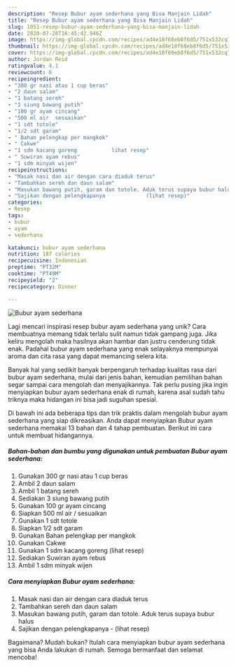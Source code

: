 ```yaml
---
description: "Resep Bubur ayam sederhana yang Bisa Manjain Lidah"
title: "Resep Bubur ayam sederhana yang Bisa Manjain Lidah"
slug: 1051-resep-bubur-ayam-sederhana-yang-bisa-manjain-lidah
date: 2020-07-28T16:45:42.946Z
image: https://img-global.cpcdn.com/recipes/ad4e18f60eb8f6d5/751x532cq70/bubur-ayam-sederhana-foto-resep-utama.jpg
thumbnail: https://img-global.cpcdn.com/recipes/ad4e18f60eb8f6d5/751x532cq70/bubur-ayam-sederhana-foto-resep-utama.jpg
cover: https://img-global.cpcdn.com/recipes/ad4e18f60eb8f6d5/751x532cq70/bubur-ayam-sederhana-foto-resep-utama.jpg
author: Jordan Reid
ratingvalue: 4.1
reviewcount: 6
recipeingredient:
- "300 gr nasi atau 1 cup beras"
- "2 daun salam"
- "1 batang sereh"
- "3 siung bawang putih"
- "100 gr ayam cincang"
- "500 ml air  sesuaikan"
- "1 sdt totole"
- "1/2 sdt garam"
- " Bahan pelengkap per mangkok"
- " Cakwe"
- "1 sdm kacang goreng           lihat resep"
- " Suwiran ayam rebus"
- "1 sdm minyak wijen"
recipeinstructions:
- "Masak nasi dan air dengan cara diaduk terus"
- "Tambahkan sereh dan daun salam"
- "Masukan bawang putih, garam dan totole. Aduk terus supaya bubur halus"
- "Sajikan dengan pelengkapanya             (lihat resep)"
categories:
- Resep
tags:
- bubur
- ayam
- sederhana

katakunci: bubur ayam sederhana 
nutrition: 187 calories
recipecuisine: Indonesian
preptime: "PT32M"
cooktime: "PT49M"
recipeyield: "2"
recipecategory: Dinner

---
```



![Bubur ayam sederhana](https://img-global.cpcdn.com/recipes/ad4e18f60eb8f6d5/751x532cq70/bubur-ayam-sederhana-foto-resep-utama.jpg)

Lagi mencari inspirasi resep bubur ayam sederhana yang unik? Cara membuatnya memang tidak terlalu sulit namun tidak gampang juga. Jika keliru mengolah maka hasilnya akan hambar dan justru cenderung tidak enak. Padahal bubur ayam sederhana yang enak selayaknya mempunyai aroma dan cita rasa yang dapat memancing selera kita.



Banyak hal yang sedikit banyak berpengaruh terhadap kualitas rasa dari bubur ayam sederhana, mulai dari jenis bahan, kemudian pemilihan bahan segar sampai cara mengolah dan menyajikannya. Tak perlu pusing jika ingin menyiapkan bubur ayam sederhana enak di rumah, karena asal sudah tahu triknya maka hidangan ini bisa jadi suguhan spesial.


Di bawah ini ada beberapa tips dan trik praktis dalam mengolah bubur ayam sederhana yang siap dikreasikan. Anda dapat menyiapkan Bubur ayam sederhana memakai 13 bahan dan 4 tahap pembuatan. Berikut ini cara untuk membuat hidangannya.

<!--inarticleads1-->

##### Bahan-bahan dan bumbu yang digunakan untuk pembuatan Bubur ayam sederhana:

1. Gunakan 300 gr nasi atau 1 cup beras
1. Ambil 2 daun salam
1. Ambil 1 batang sereh
1. Sediakan 3 siung bawang putih
1. Gunakan 100 gr ayam cincang
1. Siapkan 500 ml air / sesuaikan
1. Gunakan 1 sdt totole
1. Siapkan 1/2 sdt garam
1. Gunakan  Bahan pelengkap per mangkok
1. Gunakan  Cakwe
1. Gunakan 1 sdm kacang goreng           (lihat resep)
1. Sediakan  Suwiran ayam rebus
1. Ambil 1 sdm minyak wijen




<!--inarticleads2-->

##### Cara menyiapkan Bubur ayam sederhana:

1. Masak nasi dan air dengan cara diaduk terus
1. Tambahkan sereh dan daun salam
1. Masukan bawang putih, garam dan totole. Aduk terus supaya bubur halus
1. Sajikan dengan pelengkapanya -             (lihat resep)




Bagaimana? Mudah bukan? Itulah cara menyiapkan bubur ayam sederhana yang bisa Anda lakukan di rumah. Semoga bermanfaat dan selamat mencoba!
